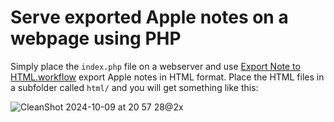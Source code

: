 # Serve exported Apple notes on a webpage using PHP

Simply place the `index.php` file on a webserver and use [Export Note to HTML.workflow](https://github.com/aubreypwd/Export-Note-to-HTML.workflow) export Apple notes in HTML format. Place the HTML files in a subfolder called `html/` and you will get something like this:

![CleanShot 2024-10-09 at 20 57 28@2x](https://github.com/user-attachments/assets/1ebb6d13-eb8f-4a8c-b588-93328a855208)
